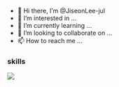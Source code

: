 

- 👋 Hi there, I’m @JiseonLee-jul
- 👀 I’m interested in ...
- 🌱 I’m currently learning ...
- 💞️ I’m looking to collaborate on ...
- 📫 How to reach me ...

<!---
JiseonLee-jul/JiseonLee-jul is a ✨ special ✨ repository because its `README.md` (this file) appears on your GitHub profile.
You can click the Preview link to take a look at your changes.
--->

### skills
<img src="https://img.shields.io/badge/Python-3776AB?style=flat-square&logo=Python&logoColor=white"/>

